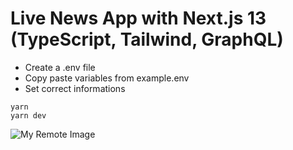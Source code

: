 # Live News App with Next.js 13 (TypeScript, Tailwind, GraphQL)
* Create a .env file
* Copy paste variables from example.env
* Set correct informations
```
yarn
yarn dev
```
![My Remote Image](https://cdn.sanity.io/images/yh12hru8/production/069f001f7e6927e6ccae87ee32336199e162b370-1869x945.png)
